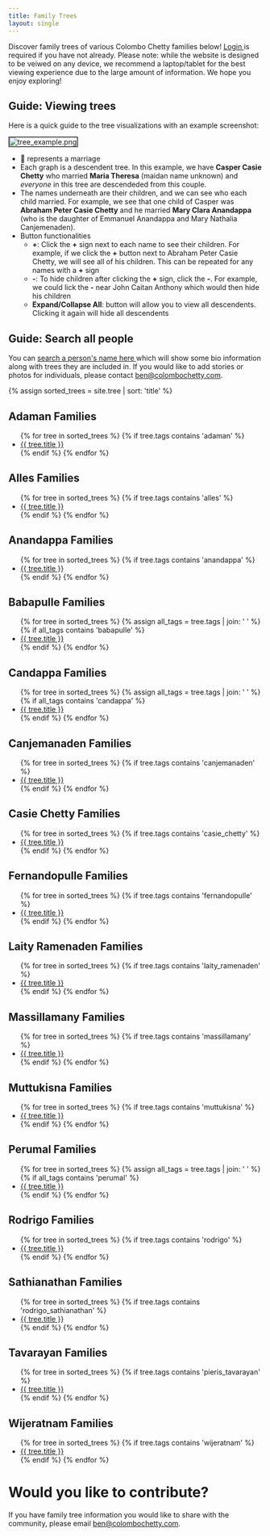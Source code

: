 ```yaml
---
title: Family Trees
layout: single
---
```


<link rel="stylesheet" href="{{ site.baseurl }}/assets/css/links.css" type="text/css">

Discover family trees of various  Colombo Chetty families below! <a href="{{ site.baseurl }}/account" class="link">Login </a> is required if you have not already.  Please note: while the website is designed to be veiwed on any device, we recommend a laptop/tablet for the best viewing experience due to the large amount of information. We hope you enjoy exploring! 

<h2> Guide: Viewing trees </h2>

Here is a quick guide to the tree visualizations with an example screenshot: 

<img src="{{ '/assets/images/tree_example.png' | prepend:site.baseurl  }}" alt="tree_example.png" style="border: 2px solid #555">

- &#128141; represents a marriage  
- Each graph is a descendent tree. In this example, we have **Casper Casie Chetty** who married **Maria Theresa** (maidan name unknown) and *everyone* in this tree are descendeded from this couple. 
- The names underneath are their children, and we can see who each child married. For example, we see that one child of Casper was **Abraham Peter Casie Chetty** and he married **Mary Clara Anandappa** (who is the daughter of Emmanuel Anandappa and Mary Nathalia Canjemenaden). 
- Button functionalities
	- **+**: Click the **+** sign next to each name to see their children. For example, if we click the **+** button next to Abraham Peter Casie Chetty, we will see all of his children. This can be repeated for any names with a **+** sign 
	- **-**: To hide children after clicking the **+** sign, click the **-**. For example, we could lick the **-** near John Caitan Anthony which would then hide his children 
	- **Expand/Collapse All**: button will allow you to view all descendents. Clicking it again will hide all descendents

<h2> Guide: Search all people </h2>
You can <a href="{{ site.baseurl }}/people" class="link"> search a person's name here </a>
  which will show some bio information along with trees they are included in. If you would like to add stories or photos for individuals, please contact <a href = "mailto: ben@colombochetty.com"  class="link">ben@colombochetty.com</a>. 

{% assign sorted_trees = site.tree | sort: 'title' %}

<h2> Adaman Families </h2>
<ul>
{% for tree in sorted_trees %}
  {% if tree.tags contains 'adaman' %}
  	<li> <a href="{{ tree.url | prepend:site.baseurl }}" class="link">{{ tree.title }}</a></li>
  {% endif %}
{% endfor %}
</ul>

<h2> Alles Families </h2>
<ul>
{% for tree in sorted_trees %}
  {% if tree.tags contains 'alles' %}
  	<li> <a href="{{ tree.url | prepend:site.baseurl }}" Class="link">{{ tree.title }}</a></li>
  {% endif %}
{% endfor %}
</ul>

<h2> Anandappa Families </h2>
<ul>
{% for tree in sorted_trees %}
  {% if tree.tags contains 'anandappa' %}
  	<li> <a href="{{ tree.url | prepend:site.baseurl }}" class="link">{{ tree.title }}</a></li>
  {% endif %}
{% endfor %}
</ul>

<h2> Babapulle Families </h2>
<ul>
{% for tree in sorted_trees %}
  {% assign all_tags = tree.tags | join: ' ' %}
  {% if all_tags contains 'babapulle' %}
  	<li> <a href="{{ tree.url | prepend:site.baseurl }}" class="link">{{ tree.title }}</a></li>
  {% endif %}
{% endfor %}
</ul>

<h2> Candappa Families </h2>
<ul>
{% for tree in sorted_trees %}
  {% assign all_tags = tree.tags | join: ' ' %}
  {% if all_tags contains 'candappa' %}
  	<li> <a href="{{ tree.url | prepend:site.baseurl }}" class="link">{{ tree.title }}</a></li>
  {% endif %}
{% endfor %}
</ul>

<h2> Canjemanaden Families </h2>
<ul>
{% for tree in sorted_trees %}
  {% if tree.tags contains 'canjemanaden' %}
  	<li> <a href="{{ tree.url | prepend:site.baseurl }}" class="link">{{ tree.title }}</a></li>
  {% endif %}
{% endfor %}
</ul>

<h2> Casie Chetty Families </h2>
<ul>
{% for tree in sorted_trees %}
  {% if tree.tags contains 'casie_chetty' %}
  	<li> <a href="{{ tree.url | prepend:site.baseurl }}" class="link">{{ tree.title }}</a></li>
  {% endif %}
{% endfor %}
</ul>

<h2> Fernandopulle Families </h2>
<ul>
{% for tree in sorted_trees %}
  {% if tree.tags contains 'fernandopulle' %}
  	<li> <a href="{{ tree.url | prepend:site.baseurl }}" class="link">{{ tree.title }}</a></li>
  {% endif %}
{% endfor %}
</ul>

<h2> Laity Ramenaden Families </h2>
<ul>
{% for tree in sorted_trees %}
  {% if tree.tags contains 'laity_ramenaden' %}
  	<li> <a href="{{ tree.url | prepend:site.baseurl }}" class="link">{{ tree.title }}</a></li>
  {% endif %}
{% endfor %}
</ul>


<h2> Massillamany Families </h2>
<ul>
{% for tree in sorted_trees %}
  {% if tree.tags contains 'massillamany' %}
  	<li> <a href="{{ tree.url | prepend:site.baseurl }}" class="link">{{ tree.title }}</a></li>
  {% endif %}
{% endfor %}
</ul>


<h2> Muttukisna Families </h2>
<ul>
{% for tree in sorted_trees %}
  {% if tree.tags contains 'muttukisna' %}
  	<li> <a href="{{ tree.url | prepend:site.baseurl }}" class="link">{{ tree.title }}</a></li>
  {% endif %}
{% endfor %}
</ul>


<h2> Perumal Families </h2>
<ul>
{% for tree in sorted_trees %}
  {% assign all_tags = tree.tags | join: ' ' %}
  {% if all_tags contains 'perumal' %}
  	<li> <a href="{{ tree.url | prepend:site.baseurl }}" class="link">{{ tree.title }}</a></li>
  {% endif %}
{% endfor %}
</ul>

<h2> Rodrigo Families </h2>
<ul>
{% for tree in sorted_trees %}
  {% if tree.tags contains 'rodrigo' %}
  	<li> <a href="{{ tree.url | prepend:site.baseurl }}" class="link">{{ tree.title }}</a></li>
  {% endif %}
{% endfor %}
</ul>

<h2> Sathianathan Families </h2>
<ul>
{% for tree in sorted_trees %}
  {% if tree.tags contains 'rodrigo_sathianathan' %}
  	<li> <a href="{{ tree.url | prepend:site.baseurl }}" class="link">{{ tree.title }}</a></li>
  {% endif %}
{% endfor %}
</ul>


<h2> Tavarayan Families </h2>
<ul>
{% for tree in sorted_trees %}
  {% if tree.tags contains 'pieris_tavarayan' %}
  	<li> <a href="{{ tree.url | prepend:site.baseurl }}" class="link">{{ tree.title }}</a></li>
  {% endif %}
{% endfor %}
</ul>

<h2> Wijeratnam Families </h2>
<ul>
{% for tree in sorted_trees %}
  {% if tree.tags contains 'wijeratnam' %}
  	<li> <a href="{{ tree.url | prepend:site.baseurl }}" class="link">{{ tree.title }}</a></li>
  {% endif %}
{% endfor %}
</ul>

<h1> Would you like to contribute? </h1>
If you have family tree information you would like to share with the community, please email <a href = "mailto: ben@colombochetty.com"  class="link">ben@colombochetty.com</a>. 
